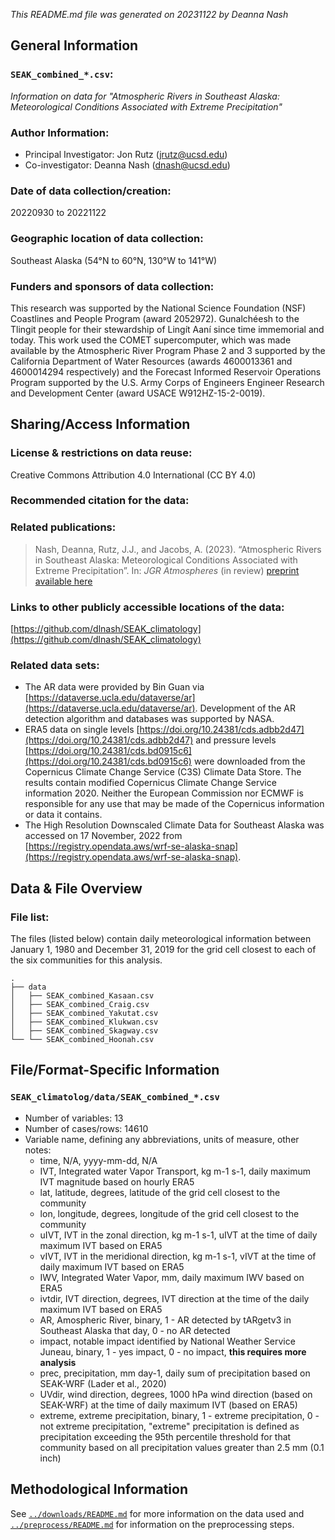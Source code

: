 *This README.md file was generated on 20231122 by Deanna Nash*

General Information
--------------------

### `SEAK_combined_*.csv`:

*Information on data for "Atmospheric Rivers in Southeast Alaska: Meteorological Conditions Associated with Extreme Precipitation"*

### Author Information:

- Principal Investigator: Jon Rutz (jrutz@ucsd.edu)
- Co-investigator: Deanna Nash (dnash@ucsd.edu)

### Date of data collection/creation:
20220930 to 20221122

### Geographic location of data collection:
Southeast Alaska (54&deg;N to 60&deg;N, 130&deg;W to 141&deg;W)

### Funders and sponsors of data collection:
This research was supported by the National Science Foundation (NSF) Coastlines and People Program (award 2052972). Gunalchéesh to the Tlingit people for their stewardship of Lingít Aaní since time immemorial and today. This work used the COMET supercomputer, which was made available by the Atmospheric River Program Phase 2 and 3 supported by the California Department of Water Resources (awards 4600013361 and 4600014294 respectively) and the Forecast Informed Reservoir Operations Program supported by the U.S. Army Corps of Engineers Engineer Research and Development Center (award USACE W912HZ-15-2-0019).


Sharing/Access Information
--------------------------

### License & restrictions on data reuse:
Creative Commons Attribution 4.0 International (CC BY 4.0)

### Recommended citation for the data:
<!-- suggested: Creator (PublicationYear). Title. Publisher. Identifier -->

### Related publications:
> Nash, Deanna, Rutz, J.J., and Jacobs, A. (2023). “Atmospheric Rivers in Southeast Alaska: Meteorological Conditions Associated with Extreme Precipitation”. In: <em>JGR Atmospheres</em> (in review) [preprint available here](https://essopenarchive.org/users/634498/articles/652354-atmospheric-rivers-in-southeast-alaska-meteorological-conditions-associated-with-extreme-precipitation?commit=2c9b271885b99d17baae69cc25279bd3868e6d4a)

### Links to other publicly accessible locations of the data:
[https://github.com/dlnash/SEAK_climatology](https://github.com/dlnash/SEAK_climatology)

### Related data sets: 
- The AR data were provided by Bin Guan via [https://dataverse.ucla.edu/dataverse/ar](https://dataverse.ucla.edu/dataverse/ar). Development of the AR detection algorithm and databases was supported by NASA. 
- ERA5 data on single levels [https://doi.org/10.24381/cds.adbb2d47](https://doi.org/10.24381/cds.adbb2d47) and pressure levels [https://doi.org/10.24381/cds.bd0915c6](https://doi.org/10.24381/cds.bd0915c6) were downloaded from the Copernicus Climate Change Service (C3S) Climate Data Store. The results contain modified Copernicus Climate Change Service information 2020. Neither the European Commission nor ECMWF is responsible for any use that may be made of the Copernicus information or data it contains. 
- The High Resolution Downscaled Climate Data for Southeast Alaska was accessed on 17 November, 2022 from [https://registry.opendata.aws/wrf-se-alaska-snap](https://registry.opendata.aws/wrf-se-alaska-snap). 

Data & File Overview
--------------------

### File list:

The files (listed below) contain daily meteorological information between January 1, 1980 and December 31, 2019 for the grid cell closest to each of the six communities for this analysis. 
```
.
├── data
│   ├── SEAK_combined_Kasaan.csv
│   ├── SEAK_combined_Craig.csv
│   ├── SEAK_combined_Yakutat.csv
│   ├── SEAK_combined_Klukwan.csv
│   ├── SEAK_combined_Skagway.csv
└── └── SEAK_combined_Hoonah.csv
```

File/Format-Specific Information
--------------------------------

### `SEAK_climatolog/data/SEAK_combined_*.csv`
- Number of variables: 13
- Number of cases/rows: 14610
- Variable name, defining any abbreviations, units of measure, other notes:
    - time, N/A, yyyy-mm-dd, N/A
    - IVT, Integrated water Vapor Transport, kg m-1 s-1, daily maximum IVT magnitude based on hourly ERA5
    - lat, latitude, degrees, latitude of the grid cell closest to the community
    - lon, longitude, degrees, longitude of the grid cell closest to the community
    - uIVT, IVT in the zonal direction, kg m-1 s-1, uIVT at the time of daily maximum IVT based on ERA5
    - vIVT, IVT in the meridional direction, kg m-1 s-1, vIVT at the time of daily maximum IVT based on ERA5
    - IWV, Integrated Water Vapor, mm, daily maximum IWV based on ERA5
    - ivtdir, IVT direction, degrees, IVT direction at the time of the daily maximum IVT based on ERA5
    - AR, Amospheric River, binary, 1 - AR detected by tARgetv3 in Southeast Alaska that day, 0 - no AR detected
    - impact, notable impact identified by National Weather Service Juneau, binary, 1 - yes impact, 0 - no impact, **this requires more analysis**
    - prec, precipitation, mm day-1, daily sum of precipitation based on SEAK-WRF (Lader et al., 2020)
    - UVdir, wind direction, degrees, 1000 hPa wind direction (based on SEAK-WRF) at the time of daily maximum IVT (based on ERA5)
    - extreme, extreme precipitation, binary, 1 - extreme precipitation, 0 - not extreme precipitation, "extreme" precipitation is defined as precipitation exceeding the 95th percentile threshold for that community based on all precipitation values greater than 2.5 mm (0.1 inch)


Methodological Information
--------------------------

See [`../downloads/README.md`](https://github.com/dlnash/SEAK_climatology/tree/main/downloads) for more information on the data used and [`../preprocess/README.md`](https://github.com/dlnash/SEAK_climatology/tree/main/preprocess) for information on the preprocessing steps.